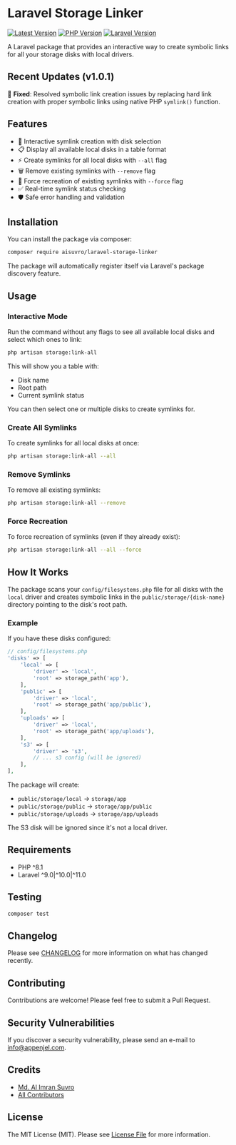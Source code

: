 # Laravel Storage Linker

[![Latest Version](https://img.shields.io/badge/version-1.0.1-blue.svg)](https://github.com/aisuvro/laravel-storage-linker)
[![PHP Version](https://img.shields.io/badge/php-%5E8.1-787CB5.svg)](https://php.net)
[![Laravel Version](https://img.shields.io/badge/laravel-%5E9.0%7C%5E10.0%7C%5E11.0-FF2D20.svg)](https://laravel.com)

A Laravel package that provides an interactive way to create symbolic links for all your storage disks with local drivers.

## Recent Updates (v1.0.1)

🔧 **Fixed**: Resolved symbolic link creation issues by replacing hard link creation with proper symbolic links using native PHP `symlink()` function.

## Features

- 🔗 Interactive symlink creation with disk selection
- 📋 Display all available local disks in a table format
- ⚡ Create symlinks for all local disks with `--all` flag
- 🗑️ Remove existing symlinks with `--remove` flag
- 🔄 Force recreation of existing symlinks with `--force` flag
- ✅ Real-time symlink status checking
- 🛡️ Safe error handling and validation

## Installation

You can install the package via composer:

```bash
composer require aisuvro/laravel-storage-linker
```

The package will automatically register itself via Laravel's package discovery feature.

## Usage

### Interactive Mode

Run the command without any flags to see all available local disks and select which ones to link:

```bash
php artisan storage:link-all
```

This will show you a table with:
- Disk name
- Root path
- Current symlink status

You can then select one or multiple disks to create symlinks for.

### Create All Symlinks

To create symlinks for all local disks at once:

```bash
php artisan storage:link-all --all
```

### Remove Symlinks

To remove all existing symlinks:

```bash
php artisan storage:link-all --remove
```

### Force Recreation

To force recreation of symlinks (even if they already exist):

```bash
php artisan storage:link-all --all --force
```

## How It Works

The package scans your `config/filesystems.php` file for all disks with the `local` driver and creates symbolic links in the `public/storage/{disk-name}` directory pointing to the disk's root path.

### Example

If you have these disks configured:

```php
// config/filesystems.php
'disks' => [
    'local' => [
        'driver' => 'local',
        'root' => storage_path('app'),
    ],
    'public' => [
        'driver' => 'local',
        'root' => storage_path('app/public'),
    ],
    'uploads' => [
        'driver' => 'local',
        'root' => storage_path('app/uploads'),
    ],
    's3' => [
        'driver' => 's3',
        // ... s3 config (will be ignored)
    ],
],
```

The package will create:
- `public/storage/local` → `storage/app`
- `public/storage/public` → `storage/app/public`
- `public/storage/uploads` → `storage/app/uploads`

The S3 disk will be ignored since it's not a local driver.

## Requirements

- PHP ^8.1
- Laravel ^9.0|^10.0|^11.0

## Testing

```bash
composer test
```

## Changelog

Please see [CHANGELOG](CHANGELOG.md) for more information on what has changed recently.

## Contributing

Contributions are welcome! Please feel free to submit a Pull Request.

## Security Vulnerabilities

If you discover a security vulnerability, please send an e-mail to info@appenjel.com.

## Credits

- [Md. Al Imran Suvro](https://github.com/aisuvro)
- [All Contributors](../../contributors)

## License

The MIT License (MIT). Please see [License File](LICENSE) for more information.
